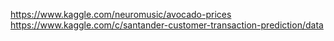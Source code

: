 https://www.kaggle.com/neuromusic/avocado-prices
https://www.kaggle.com/c/santander-customer-transaction-prediction/data

